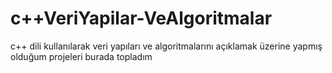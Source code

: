 # c++VeriYapilar-VeAlgoritmalar
c++ dili kullanılarak veri yapıları ve algoritmalarını açıklamak üzerine yapmış olduğum projeleri burada topladım
